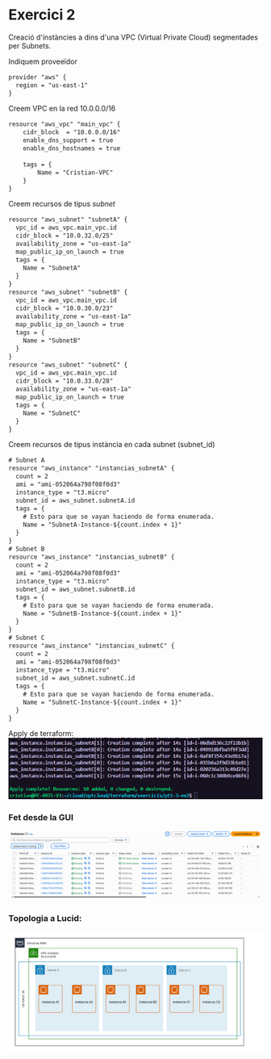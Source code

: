 # Exercici 2
Creació d'instàncies a dins d'una VPC (Virtual Private Cloud) segmentades per Subnets.

Indiquem proveeïdor
```
provider "aws" {
  region = "us-east-1"
}
```
Creem VPC en la red 10.0.0.0/16
```
resource "aws_vpc" "main_vpc" {
    cidr_block  = "10.0.0.0/16"
    enable_dns_support = true
    enable_dns_hostnames = true

    tags = {
        Name = "Cristian-VPC"
    }
}
```
Creem recursos de tipus *subnet*
```
resource "aws_subnet" "subnetA" {
  vpc_id = aws_vpc.main_vpc.id
  cidr_block = "10.0.32.0/25"
  availability_zone = "us-east-1a"
  map_public_ip_on_launch = true
  tags = {
    Name = "SubnetA"
  }
}
resource "aws_subnet" "subnetB" {
  vpc_id = aws_vpc.main_vpc.id
  cidr_block = "10.0.30.0/23"
  availability_zone = "us-east-1a"
  map_public_ip_on_launch = true
  tags = {
    Name = "SubnetB"
  }
}
resource "aws_subnet" "subnetC" {
  vpc_id = aws_vpc.main_vpc.id
  cidr_block = "10.0.33.0/28"
  availability_zone = "us-east-1a"
  map_public_ip_on_launch = true
  tags = {
    Name = "SubnetC"
  }
}
```
Creem recursos de tipus instància en cada subnet (subnet_id)
```
# Subnet A
resource "aws_instance" "instancias_subnetA" {
  count = 2
  ami = "ami-052064a798f08f0d3"
  instance_type = "t3.micro"
  subnet_id = aws_subnet.subnetA.id
  tags = {
    # Esto para que se vayan haciendo de forma enumerada.
    Name = "SubnetA-Instance-${count.index + 1}"
  }
}
# Subnet B
resource "aws_instance" "instancias_subnetB" {
  count = 2
  ami = "ami-052064a798f08f0d3"
  instance_type = "t3.micro"
  subnet_id = aws_subnet.subnetB.id
  tags = {
    # Esto para que se vayan haciendo de forma enumerada.
    Name = "SubnetB-Instance-${count.index + 1}"
  }
}
# Subnet C
resource "aws_instance" "instancias_subnetC" {
  count = 2
  ami = "ami-052064a798f08f0d3"
  instance_type = "t3.micro"
  subnet_id = aws_subnet.subnetC.id
  tags = {
    # Esto para que se vayan haciendo de forma enumerada.
    Name = "SubnetC-Instance-${count.index + 1}"
  }
}
```
Apply de terraform:
![alt text](<../pt1-3-ex1/assets/images/Captura de pantalla 2025-10-17 214912.png>)
### Fet desde la GUI
![alt text](../pt1-3-ex1/assets/images/AWS.png) 
### Topologia a Lucid:
![alt text](<assets/images/Marco horizontal AWS (2019).png>)
